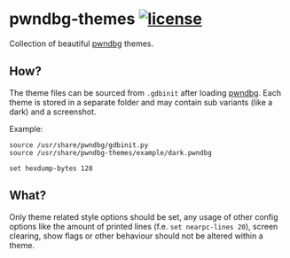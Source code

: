 # pwndbg-themes [![license](https://img.shields.io/github/license/mashape/apistatus.svg?maxAge=2592000)](https://github.com/pwndbg/pwndbg-themes/blob/master/LICENSE)

Collection of beautiful [pwndbg](https://github.com/pwndbg/pwndbg) themes.


## How?

The theme files can be sourced from `.gdbinit` after loading
[pwndbg](https://github.com/pwndbg/pwndbg).  Each theme is stored in a separate
folder and may contain sub variants (like a dark) and a screenshot.

Example:
```
source /usr/share/pwndbg/gdbinit.py
source /usr/share/pwndbg-themes/example/dark.pwndbg

set hexdump-bytes 128
```

## What?

Only theme related style options should be set, any usage of other config options
like the amount of printed lines (f.e. `set nearpc-lines 20`), screen clearing,
show flags or other behaviour should not be altered within a theme.
